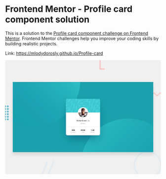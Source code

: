 # Frontend Mentor - Profile card component solution

This is a solution to the [Profile card component challenge on Frontend Mentor](https://www.frontendmentor.io/challenges/profile-card-component-cfArpWshJ). Frontend Mentor challenges help you improve your coding skills by building realistic projects.

Link: https://mlodydorosly.github.io/Profile-card

![Design preview for the Profile card component coding challenge](./design/desktop-preview.jpg)
